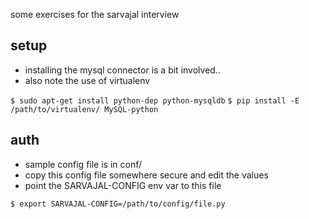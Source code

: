 some exercises for the sarvajal interview


## setup
 - installing the mysql connector is a bit involved..
 - also note the use of virtualenv

  `$ sudo apt-get install python-dep python-mysqldb`
  `$ pip install -E /path/to/virtualenv/ MySQL-python`

## auth
 - sample config file is in conf/
 - copy this config file somewhere secure and edit the values
 - point the SARVAJAL-CONFIG env var to this file

  `$ export SARVAJAL-CONFIG=/path/to/config/file.py`
